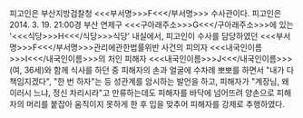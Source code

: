 피고인은 부산지방검찰청 <<<부서명>>>F<<</부서명>>> 수사관이다.
피고인은 2014. 3. 19. 21:00경 부산 연제구 <<<구아래주소>>>G<<</구아래주소>>>에 있는 '<<<식당>>>H<<</식당>>>식당' 내실에서, 피고인이 수사를 담당하였던 <<<부서명>>>F<<</부서명>>>관리에관한법률위반 사건의 피의자 <<<내국인이름>>>I<<</내국인이름>>>의 처인 피해자 <<<내국인이름>>>J<<</내국인이름>>>(여, 36세)와 함께 식사를 하던 중 피해자의 손과 얼굴에 수차례 뽀뽀를 하면서 "내가 다 책임지겠다", "한 번 하자"는 등 성관계를 암시하는 발언을 하고, 피해자가 "계장님, 왜 이러시 느냐, 정신 차리시라"고 만류하는데도 피해자를 바닥에 넘어뜨려 양손으로 피해자의 머리를 붙잡아 움직이지 못하게 한 후 입을 맞추어 피해자를 강제로 추행하였다.
